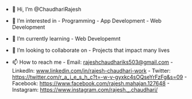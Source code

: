 - 👋 Hi, I’m @ChaudhariRajesh

- 👀 I’m interested in
        - Programming
        - App Development
        - Web Development

- 🌱 I’m currently learning
        - Web Developemnt

- 💞️ I’m looking to collaborate on 
        - Projects that impact many lives


- 📫 How to reach me
        - Email: rajeshchaudhariks503@gmail.com
        - LinkedIn: www.linkedin.com/in/rajesh-chaudhari-work 
        - Twitter: https://twitter.com/r_a_j_e_s_h_c?t=-w-v-gyxkc4sOQseYrFzFg&s=09
        - Facebook: https://www.facebook.com/rajesh.mahajan.127648
        - Instagram: https://www.instagram.com/rajesh._.chaudhari/
<!---
ChaudhariRajesh/ChaudhariRajesh is a ✨ special ✨ repository because its `README.md` (this file) appears on your GitHub profile.
You can click the Preview link to take a look at your changes.
--->
